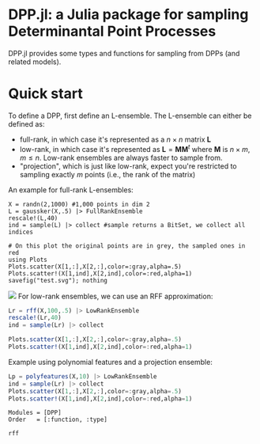 # DPP.jl: a Julia package for sampling Determinantal Point Processes

DPP.jl provides some types and functions for sampling from DPPs (and related models). 

# Quick start

To define a DPP, first define an L-ensemble. The L-ensemble can either be defined as:

- full-rank, in which case it's represented as a $n \times n$ matrix $\mathbf{L}$
- low-rank, in which case it's represented as $\mathbf{L} = \mathbf{M}\mathbf{M}^t$ where $\mathbf{M}$ is $n \times m$, $m \leq n$. Low-rank ensembles are always faster to sample from. 
- "projection", which is just like low-rank, expect you're restricted to sampling exactly $m$ points (i.e., the rank of the matrix)

An example for full-rank L-ensembles:
```@example 1
X = randn(2,1000) #1,000 points in dim 2
L = gaussker(X,.5) |> FullRankEnsemble
rescale!(L,40)
ind = sample(L) |> collect #sample returns a BitSet, we collect all indices

# On this plot the original points are in grey, the sampled ones in red
using Plots
Plots.scatter(X[1,:],X[2,:],color=:gray,alpha=.5)
Plots.scatter!(X[1,ind],X[2,ind],color=:red,alpha=1)
savefig("test.svg"); nothing
```
![](test.svg)
For low-rank ensembles, we can use an RFF approximation:
```julia
Lr = rff(X,100,.5) |> LowRankEnsemble
rescale!(Lr,40)
ind = sample(Lr) |> collect

Plots.scatter(X[1,:],X[2,:],color=:gray,alpha=.5)
Plots.scatter!(X[1,ind],X[2,ind],color=:red,alpha=1)
```

Example using polynomial features and a projection ensemble: 
```julia
Lp = polyfeatures(X,10) |> LowRankEnsemble
ind = sample(Lr) |> collect
Plots.scatter(X[1,:],X[2,:],color=:gray,alpha=.5)
Plots.scatter!(X[1,ind],X[2,ind],color=:red,alpha=1)
```



```@autodocs
Modules = [DPP]
Order   = [:function, :type]
```

```@docs
rff
```
